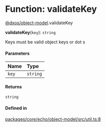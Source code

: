 # Function: validateKey

[@dxos/object-model](../modules/dxos_object_model.md).validateKey

**validateKey**(`key`): `string`

Keys must be valid object keys or dot s

#### Parameters

| Name | Type |
| :------ | :------ |
| `key` | `string` |

#### Returns

`string`

#### Defined in

[packages/core/echo/object-model/src/util.ts:8](https://github.com/dxos/dxos/blob/main/packages/core/echo/object-model/src/util.ts#L8)
